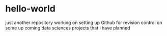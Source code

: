 # hello-world
just another repository
working on setting up Github for revision control on some up coming data sciences projects that i have planned
